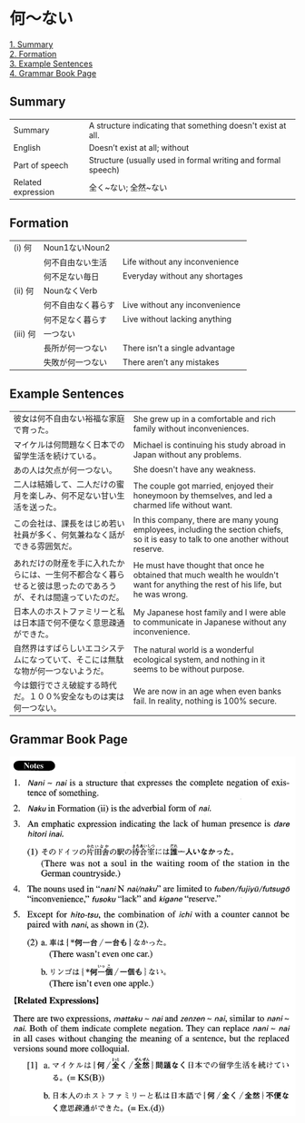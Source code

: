 # 何～ない

[1. Summary](#summary)<br>
[2. Formation](#formation)<br>
[3. Example Sentences](#example-sentences)<br>
[4. Grammar Book Page](#grammar-book-page)<br>


## Summary

<table><tr>   <td>Summary</td>   <td>A structure indicating that something doesn't exist at all.</td></tr><tr>   <td>English</td>   <td>Doesn’t exist at all; without</td></tr><tr>   <td>Part of speech</td>   <td>Structure (usually used in formal writing and formal speech)</td></tr><tr>   <td>Related expression</td>   <td>全く~ない; 全然~ない</td></tr></table>

## Formation

<table class="table"><tbody><tr class="tr head"><td class="td"><span class="numbers">(i)</span> <span class="concept">何</span></td><td class="td"><span>Noun<span class="subscript">1</span></span><span class="concept">ない</span><span>Noun<span class="subscript">2</span></span></td><td class="td"></td></tr><tr class="tr"><td class="td"></td><td class="td"><span class="concept">何</span><span>不自由</span><span class="concept">ない</span><span>生活</span></td><td class="td"><span>Life without any inconvenience</span></td></tr><tr class="tr"><td class="td"></td><td class="td"><span class="concept">何</span><span>不足</span><span class="concept">ない</span><span>毎日</span></td><td class="td"><span>Everyday without any shortages</span></td></tr><tr class="tr head"><td class="td"><span class="numbers">(ii)</span> <span class="concept">何</span></td><td class="td"><span>Noun</span><span class="concept">なく</span><span>Verb</span></td><td class="td"></td></tr><tr class="tr"><td class="td"></td><td class="td"><span class="concept">何</span><span>不自由</span><span class="concept">なく</span><span>暮らす</span></td><td class="td"><span>Live without any inconvenience</span></td></tr><tr class="tr"><td class="td"></td><td class="td"><span class="concept">何</span><span>不足</span><span class="concept">なく</span><span>暮らす</span></td><td class="td"><span>Live without lacking anything</span></td></tr><tr class="tr head"><td class="td"><span class="numbers">(iii)</span> <span class="concept">何</span></td><td class="td"><span>一つ</span><span class="concept">ない</span></td><td class="td"></td></tr><tr class="tr"><td class="td"></td><td class="td"><span>長所が</span><span class="concept">何</span><span>一つ</span><span class="concept">ない</span></td><td class="td"><span>There isn’t a single advantage</span></td></tr><tr class="tr"><td class="td"></td><td class="td"><span>失敗が</span><span class="concept">何</span><span>一つ</span><span class="concept">ない</span></td><td class="td"><span>There aren’t any mistakes</span></td></tr></tbody></table>

## Example Sentences

<table><tr>   <td>彼女は何不自由ない裕福な家庭で育った。</td>   <td>She grew up in a comfortable and rich family without inconveniences.</td></tr><tr>   <td>マイケルは何問題なく日本での留学生活を続けている。</td>   <td>Michael is continuing his study abroad in Japan without any problems.</td></tr><tr>   <td>あの人は欠点が何一つない。</td>   <td>She doesn't have any weakness.</td></tr><tr>   <td>二人は結婚して、二人だけの蜜月を楽しみ、何不足ない甘い生活を送った。</td>   <td>The couple got married, enjoyed their honeymoon by themselves, and led a charmed life without want.</td></tr><tr>   <td>この会社は、課長をはじめ若い社員が多く、何気兼ねなく話ができる雰囲気だ。</td>   <td>In this company, there are many young employees, including the section chiefs, so it is easy to talk to one another without reserve.</td></tr><tr>   <td>あれだけの財産を手に入れたからには、一生何不都合なく暮らせると彼は思ったのであろうが、それは間違っていたのだ。</td>   <td>He must have thought that once he obtained that much wealth he wouldn't want for anything the rest of his life, but he was wrong.</td></tr><tr>   <td>日本人のホストファミリーと私は日本語で何不便なく意思疎通ができた。</td>   <td>My Japanese host family and I were able to communicate in Japanese without any inconvenience.</td></tr><tr>   <td>自然界はすばらしいエコシステムになっていて、そこには無駄な物が何一つないようだ。</td>   <td>The natural world is a wonderful ecological system, and nothing in it seems to be without purpose.</td></tr><tr>   <td>今は銀行でさえ破綻する時代だ。１００%安全なものは実は何一つない。</td>   <td>We are now in an age when even banks fail. In reality, nothing is 100% secure.</td></tr></table>

## Grammar Book Page

![](../img/Advanced何～ない.png)

